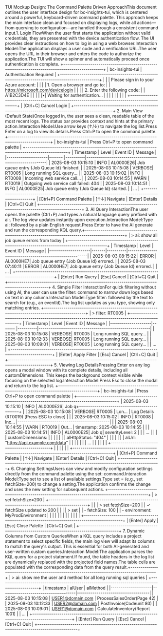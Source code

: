 TUI Mockup Design: The Command Palette Driven ApproachThis document outlines the user interface design for bc-insights-tui, which is centered around a powerful, keyboard-driven command palette. This approach keeps the main interface clean and focused on displaying logs, while all actions—from querying to configuration—are handled through a consistent command input.1. Login FlowWhen the user first starts the application without valid credentials, they are presented with the device authentication flow. The UI provides clear instructions on how to log in using a web browser.Interaction Model:The application displays a user code and a verification URL.The user opens the URL in their browser and enters the code to authorize the application.The TUI will show a spinner and automatically proceed once authentication is complete.
+--------------------------------------------------------------------------------------------------+
| bc-insights-tui | Authentication Required                                                        |
+--------------------------------------------------------------------------------------------------+
|                                                                                                  |
|   Please sign in to your Azure account:                                                          |
|                                                                                                  |
|   1. Open a browser and go to:                                                                   |
|      https://microsoft.com/devicelogin                                                           |
|                                                                                                  |
|   2. Enter the following code:                                                                   |
|      A1B2C3D4E                                                                                   |
|                                                                                                  |
|   [•] Waiting for authentication...                                                              |
|                                                                                                  |
|                                                                                                  |
|                                                                                                  |
|                                                                                                  |
+--------------------------------------------------------------------------------------------------+
| [Ctrl+C] Cancel Login                                                                            |
+--------------------------------------------------------------------------------------------------+
2. Main View (Default State)Once logged in, the user sees a clean, readable table of the most recent logs. The status bar provides context and hints at the primary action.Interaction Model:Use arrow keys (↑/↓) to navigate the log list.Press Enter on a log to view its details.Press Ctrl+P to open the command palette.
+---------------------------------------------------------------------------------------------------+
| bc-insights-tui | Press Ctrl+P to open command palette                                            |
+---------------------------------------------------------------------------------------------------+
| Timestamp           | Level  | Event ID | Message                                                 |
|---------------------|------- |----------|---------------------------------------------------------|
| 2025-08-03 10:15:10 | INFO   | AL0000E26| Job queue entry {Job Queue Id} finished.                |
| 2025-08-03 10:15:08 | VERBOSE| RT0005   | Long running SQL query...                               |
| 2025-08-03 10:15:02 | INFO   | RT0008   | Incoming web service call...                            |
| 2025-08-03 10:14:55 | WARN   | RT0019   | Outgoing web service call failed: 404                   |
| 2025-08-03 10:14:51 | INFO   | AL0000E25| Job queue entry {Job Queue Id} started.                 |
| ...                                                                                               |
+---------------------------------------------------------------------------------------------------+
| [Ctrl+P] Command Palette | [↑↓] Navigate | [Enter] Details | [Ctrl+C] Quit                        |
+---------------------------------------------------------------------------------------------------+
3. AI Query InteractionThe user opens the palette (Ctrl+P) and types a natural language query prefixed with ai:. The log view updates instantly upon execution.Interaction Model:Type ai: followed by a plain English request.Press Enter to have the AI generate and run the corresponding KQL query.+--------------------------------------------------------------------------------------------------+
| > ai: show all job queue errors from today                                                       |
+--------------------------------------------------------------------------------------------------+
| Timestamp           | Level | Event ID | Message                                                 |
|---------------------|-------|----------|---------------------------------------------------------|
| 2025-08-03 08:15:22 | ERROR | AL0000HE7| Job queue entry {Job Queue Id} errored.                 |
| 2025-08-03 07:40:11 | ERROR | AL0000HE7| Job queue entry {Job Queue Id} errored.                 |
| ...                                                                                              |
+--------------------------------------------------------------------------------------------------+
| [Enter] Run Query | [Esc] Cancel | [Ctrl+C] Quit                                                 |
+--------------------------------------------------------------------------------------------------+
4. Simple Filter InteractionFor quick filtering without using AI, the user can use the filter: command to narrow down logs based on text in any column.Interaction Model:Type filter: followed by the text to search for (e.g., an eventId).The log list updates as you type, showing only matching entries.
+---------------------------------------------------------------------------------------------------+
| > filter: RT0005                                                                                  |
+---------------------------------------------------------------------------------------------------+
| Timestamp           | Level  | Event ID | Message                                                 |
|---------------------|------- |----------|---------------------------------------------------------|
| 2025-08-03 10:15:08 | VERBOSE| RT0005   | Long running SQL query...                               |
| 2025-08-03 10:12:33 | VERBOSE| RT0005   | Long running SQL query...                               |
| 2025-08-03 10:09:01 | VERBOSE| RT0005   | Long running SQL query...                               |
| ...                                                                                               |
+---------------------------------------------------------------------------------------------------+
| [Enter] Apply Filter | [Esc] Cancel | [Ctrl+C] Quit                                               |
+---------------------------------------------------------------------------------------------------+
5. Viewing Log DetailsPressing Enter on any log opens a modal window with its complete details, including all customDimensions. This keeps the background context visible while focusing on the selected log.Interaction Model:Press Esc to close the modal and return to the log list.
+--------------------------------------------------------------------------------------------------+
| bc-insights-tui | Press Ctrl+P to open command palette                                           |
+--------------------------------------------------------------------------------------------------+
| 2025-08-03 10:15:10 | INFO   | AL0000E26| Job q+-----------------------------------------------+ |
| 2025-08-03 10:15:08 | VERBOSE| RT0005   | Lon… | Log Details (RT0019)     [Press ESC to close] | |
| 2025-08-03 10:15:02 | INFO   | RT0008   | Inc… |-----------------------------------------------| |
| 2025-08-03 10:14:55 | WARN   | RT0019   | Out… | timestamp: 2025-08-03 10:14:55                | |
| 2025-08-03 10:14:51 | INFO   | AL0000E25| Job q| severityLevel: 2                              | |
| ...                 |        |          |      | customDimensions:                             | |
|                     |        |          |      |   alHttpStatus: "404"                         | |
|                     |        |          |      |   alUrl: "https://api.example.com/data"       | |
|                     |        |          |      |   ...                                         | |
|                     |        |          |      +-----------------------------------------------+ |
|                     |        |          |                                                        |
+--------------------------------------------------------------------------------------------------+
| [Ctrl+P] Command Palette | [↑↓] Navigate | [Enter] Details | [Ctrl+C] Quit                       |
+--------------------------------------------------------------------------------------------------+
6. Changing SettingsUsers can view and modify configuration settings directly from the command palette using the set: command.Interaction Model:Type set to see a list of available settings.Type set <setting>=<value> (e.g., set fetchSize=200) to change a setting.The application confirms the change and uses the new setting for subsequent actions.
+--------------------------------------------------------------------------------------------------+
| > set fetchSize=200                                                                              |
+--------------------------------------------------------------------------------------------------+
|                                                                                                  |
|   > set fetchSize=200                                                                            |
|     ✓ fetchSize updated to 200                                                                   |
|                                                                                                  |
|   > set                                                                                          |
|     - fetchSize: 100                                                                             |
|     - environment: MyProdEnvironment                                                             |
|                                                                                                  |
|                                                                                                  |
|                                                                                                  |
|                                                                                                  |
|                                                                                                  |
|                                                                                                  |
+--------------------------------------------------------------------------------------------------+
| [Enter] Apply | [Esc] Close Palette | [Ctrl+C] Quit                                              |
+--------------------------------------------------------------------------------------------------+
7. Dynamic Columns from Custom QueriesWhen a KQL query includes a project statement to select specific fields, the main log view will adapt its columns to match the query's output. This is essential for both AI-generated and user-written custom queries.Interaction Model:The application parses the KQL query for a project statement.If found, the table headers in the log list are dynamically replaced with the projected field names.The table cells are populated with the corresponding data from the query result.+-------------------------------------------------------------------------------------------+
| > ai: show me the user and method for all long running sql queries                               |
+--------------------------------------------------------------------------------------------------+
| timestamp           | alUser                               | alMethod                            |
|---------------------|--------------------------------------|-------------------------------------|
| 2025-08-03 10:15:08 | USER1@domain.com                     | ProcessSalesOrder(Page 42)          |
| 2025-08-03 10:12:33 | USER2@domain.com                     | PostInvoice(Codeunit 80)            |
| 2025-08-03 10:09:01 | USER1@domain.com                     | CalculateInventory(Report 1001)     |
| ...                                                                                              |
+--------------------------------------------------------------------------------------------------+
| [Enter] Run Query | [Esc] Cancel | [Ctrl+C] Quit                                                 |
+--------------------------------------------------------------------------------------------------+
